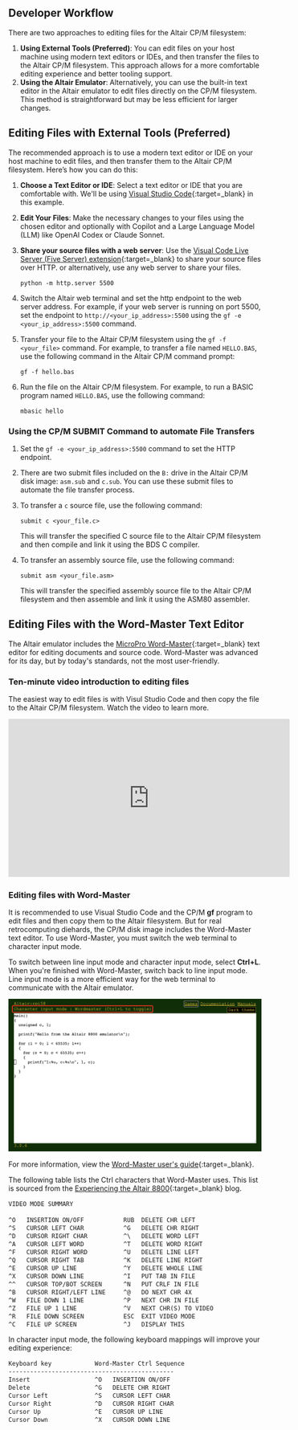 ## Developer Workflow

There are two approaches to editing files for the Altair CP/M filesystem:

1. **Using External Tools (Preferred)**: You can edit files on your host machine using modern text editors or IDEs, and then transfer the files to the Altair CP/M filesystem. This approach allows for a more comfortable editing experience and better tooling support.
2. **Using the Altair Emulator**: Alternatively, you can use the built-in text editor in the Altair emulator to edit files directly on the CP/M filesystem. This method is straightforward but may be less efficient for larger changes.

## Editing Files with External Tools (Preferred)

The recommended approach is to use a modern text editor or IDE on your host machine to edit files, and then transfer them to the Altair CP/M filesystem. Here’s how you can do this:

1. **Choose a Text Editor or IDE**: Select a text editor or IDE that you are comfortable with. We'll be using [Visual Studio Code](https://code.visualstudio.com/){:target=_blank} in this example.
2. **Edit Your Files**: Make the necessary changes to your files using the chosen editor and optionally with Copilot and a Large Language Model (LLM) like OpenAI Codex or Claude Sonnet.
3. **Share your source files with a web server**: Use the [Visual Code Live Server (Five Server) extension](https://marketplace.visualstudio.com/items?itemName=ritwickdey.LiveServer){:target=_blank} to share your source files over HTTP. or alternatively, use any web server to share your files.

    ```shell
    python -m http.server 5500
    ```

4. Switch the Altair web terminal and set the http endpoint to the web server address. For example, if your web server is running on port 5500, set the endpoint to `http://<your_ip_address>:5500` using the `gf -e <your_ip_address>:5500` command.
5. Transfer your file to the Altair CP/M filesystem using the `gf -f <your_file>` command. For example, to transfer a file named `HELLO.BAS`, use the following command in the Altair CP/M command prompt:

    ```cpm
    gf -f hello.bas
    ```

6. Run the file on the Altair CP/M filesystem. For example, to run a BASIC program named `HELLO.BAS`, use the following command:

    ```cpm
    mbasic hello
    ```

### Using the CP/M SUBMIT Command to automate File Transfers

1. Set the `gf -e <your_ip_address>:5500` command to set the HTTP endpoint.
2. There are two submit files included on the `B:` drive in the Altair CP/M disk image: `asm.sub` and `c.sub`. You can use these submit files to automate the file transfer process.
3. To transfer a `c` source file, use the following command:

    ```cpm
    submit c <your_file.c>
    ```

    This will transfer the specified C source file to the Altair CP/M filesystem and then compile and link it using the BDS C compiler.

4. To transfer an assembly source file, use the following command:

    ```cpm
    submit asm <your_file.asm>
    ```

    This will transfer the specified assembly source file to the Altair CP/M filesystem and then assemble and link it using the ASM80 assembler.

## Editing Files with the Word-Master Text Editor

The Altair emulator includes the [MicroPro Word-Master](https://github.com/AzureSphereCloudEnabledAltair8800/Altair8800.manuals/blob/master/Word-Master_Manual.pdf){:target=_blank} text editor for editing documents and source code. Word-Master was advanced for its day, but by today's standards, not the most user-friendly.

### Ten-minute video introduction to editing files

The easiest way to edit files is with Visul Studio Code and then copy the file to the Altair CP/M filesystem.  Watch the video to learn more.

<iframe width="560" height="315" src="https://www.youtube.com/embed/3C_5WcSWqro" title="YouTube video player" frameborder="0" allow="accelerometer; autoplay; clipboard-write; encrypted-media; gyroscope; picture-in-picture" allowfullscreen></iframe>

### Editing files with Word-Master

It is recommended to use Visual Studio Code and the CP/M **gf** program to edit files and then copy them to the Altair filesystem. But for real retrocomputing diehards, the CP/M disk image includes the Word-Master text editor. To use Word-Master, you must switch the web terminal to character input mode.

To switch between line input mode and character input mode, select **Ctrl+L**. When you're finished with Word-Master, switch back to line input mode. Line input mode is a more efficient way for the web terminal to communicate with the Altair emulator.

![Screenshot of Altair running the Word-Master text editor.](img/word-master-character-mode.png)

For more information, view the [Word-Master user's guide](https://github.com/AzureSphereCloudEnabledAltair8800/Altair8800.manuals/blob/master/Word-Master_Manual.pdf?azure-portal=true){:target=_blank}.

The following table lists the Ctrl characters that Word-Master uses. This list is sourced from the [Experiencing the Altair 8800](https://glasstty.com/?p=1235){:target=_blank} blog.

```text
VIDEO MODE SUMMARY

^O   INSERTION ON/OFF           RUB  DELETE CHR LEFT
^S   CURSOR LEFT CHAR           ^G   DELETE CHR RIGHT
^D   CURSOR RIGHT CHAR          ^\   DELETE WORD LEFT
^A   CURSOR LEFT WORD           ^T   DELETE WORD RIGHT
^F   CURSOR RIGHT WORD          ^U   DELETE LINE LEFT
^Q   CURSOR RIGHT TAB           ^K   DELETE LINE RIGHT
^E   CURSOR UP LINE             ^Y   DELETE WHOLE LINE
^X   CURSOR DOWN LINE           ^I   PUT TAB IN FILE
^^   CURSOR TOP/BOT SCREEN      ^N   PUT CRLF IN FILE
^B   CURSOR RIGHT/LEFT LINE     ^@   DO NEXT CHR 4X
^W   FILE DOWN 1 LINE           ^P   NEXT CHR IN FILE
^Z   FILE UP 1 LINE             ^V   NEXT CHR(S) TO VIDEO
^R   FILE DOWN SCREEN           ESC  EXIT VIDEO MODE
^C   FILE UP SCREEN             ^J   DISPLAY THIS

```

In character input mode, the following keyboard mappings will improve your editing experience:

```text
Keyboard key            Word-Master Ctrl Sequence
----------------------------------------------
Insert                  ^O   INSERTION ON/OFF
Delete                  ^G   DELETE CHR RIGHT
Cursor Left             ^S   CURSOR LEFT CHAR
Cursor Right            ^D   CURSOR RIGHT CHAR
Cursor Up               ^E   CURSOR UP LINE
Cursor Down             ^X   CURSOR DOWN LINE
```
